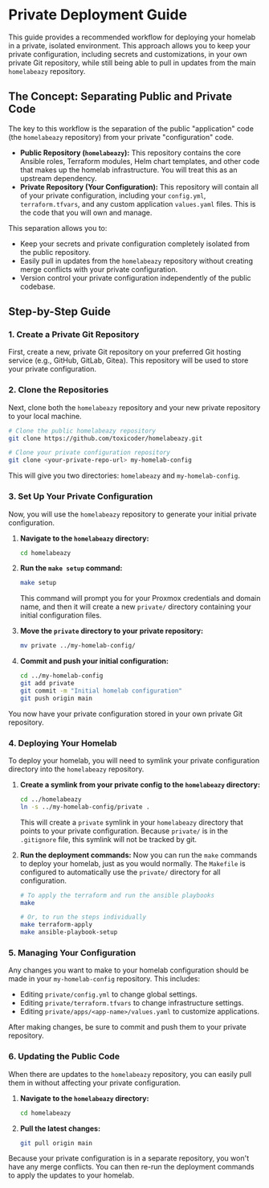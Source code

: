 # Private Deployment Guide

This guide provides a recommended workflow for deploying your homelab in a private, isolated environment. This approach allows you to keep your private configuration, including secrets and customizations, in your own private Git repository, while still being able to pull in updates from the main `homelabeazy` repository.

## The Concept: Separating Public and Private Code

The key to this workflow is the separation of the public "application" code (the `homelabeazy` repository) from your private "configuration" code.

*   **Public Repository (`homelabeazy`):** This repository contains the core Ansible roles, Terraform modules, Helm chart templates, and other code that makes up the homelab infrastructure. You will treat this as an upstream dependency.
*   **Private Repository (Your Configuration):** This repository will contain all of your private configuration, including your `config.yml`, `terraform.tfvars`, and any custom application `values.yaml` files. This is the code that you will own and manage.

This separation allows you to:
*   Keep your secrets and private configuration completely isolated from the public repository.
*   Easily pull in updates from the `homelabeazy` repository without creating merge conflicts with your private configuration.
*   Version control your private configuration independently of the public codebase.

## Step-by-Step Guide

### 1. Create a Private Git Repository

First, create a new, private Git repository on your preferred Git hosting service (e.g., GitHub, GitLab, Gitea). This repository will be used to store your private configuration.

### 2. Clone the Repositories

Next, clone both the `homelabeazy` repository and your new private repository to your local machine.

```bash
# Clone the public homelabeazy repository
git clone https://github.com/toxicoder/homelabeazy.git

# Clone your private configuration repository
git clone <your-private-repo-url> my-homelab-config
```

This will give you two directories: `homelabeazy` and `my-homelab-config`.

### 3. Set Up Your Private Configuration

Now, you will use the `homelabeazy` repository to generate your initial private configuration.

1.  **Navigate to the `homelabeazy` directory:**
    ```bash
    cd homelabeazy
    ```

2.  **Run the `make setup` command:**
    ```bash
    make setup
    ```
    This command will prompt you for your Proxmox credentials and domain name, and then it will create a new `private/` directory containing your initial configuration files.

3.  **Move the `private` directory to your private repository:**
    ```bash
    mv private ../my-homelab-config/
    ```

4.  **Commit and push your initial configuration:**
    ```bash
    cd ../my-homelab-config
    git add private
    git commit -m "Initial homelab configuration"
    git push origin main
    ```

You now have your private configuration stored in your own private Git repository.

### 4. Deploying Your Homelab

To deploy your homelab, you will need to symlink your private configuration directory into the `homelabeazy` repository.

1.  **Create a symlink from your private config to the `homelabeazy` directory:**
    ```bash
    cd ../homelabeazy
    ln -s ../my-homelab-config/private .
    ```
    This will create a `private` symlink in your `homelabeazy` directory that points to your private configuration. Because `private/` is in the `.gitignore` file, this symlink will not be tracked by git.

2.  **Run the deployment commands:**
    Now you can run the `make` commands to deploy your homelab, just as you would normally. The `Makefile` is configured to automatically use the `private/` directory for all configuration.
    ```bash
    # To apply the terraform and run the ansible playbooks
    make

    # Or, to run the steps individually
    make terraform-apply
    make ansible-playbook-setup
    ```

### 5. Managing Your Configuration

Any changes you want to make to your homelab configuration should be made in your `my-homelab-config` repository. This includes:
*   Editing `private/config.yml` to change global settings.
*   Editing `private/terraform.tfvars` to change infrastructure settings.
*   Editing `private/apps/<app-name>/values.yaml` to customize applications.

After making changes, be sure to commit and push them to your private repository.

### 6. Updating the Public Code

When there are updates to the `homelabeazy` repository, you can easily pull them in without affecting your private configuration.

1.  **Navigate to the `homelabeazy` directory:**
    ```bash
    cd homelabeazy
    ```

2.  **Pull the latest changes:**
    ```bash
    git pull origin main
    ```

Because your private configuration is in a separate repository, you won't have any merge conflicts. You can then re-run the deployment commands to apply the updates to your homelab.
